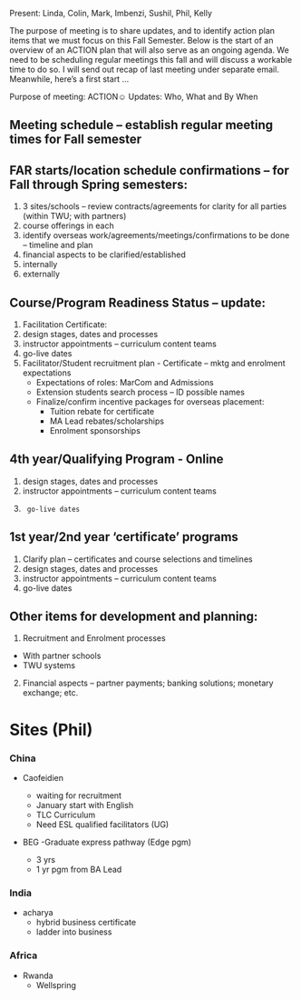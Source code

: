 Present:
Linda, Colin, Mark, Imbenzi, Sushil, Phil, Kelly

The purpose of meeting is to share updates, and to identify action plan items that we must focus on this Fall Semester.  Below is the start of an overview of an ACTION plan that will also serve as an ongoing agenda.  We need to be scheduling regular meetings this fall and will discuss a workable time to do so.
I will send out recap of last meeting under separate email.   Meanwhile, here’s a first start …

Purpose of meeting: ACTION☺ Updates:  Who, What and By When

## Meeting schedule – establish regular meeting times for Fall semester

## FAR starts/location schedule confirmations – for Fall through Spring semesters:
1. 3 sites/schools – review contracts/agreements for clarity for all parties (within TWU; with partners)
2. course offerings in each
3. identify overseas work/agreements/meetings/confirmations to be done – timeline and plan
4. financial aspects to be clarified/established
  1. internally
  2. externally

## Course/Program Readiness Status  – update:
1. Facilitation Certificate:
  1. design stages, dates and processes
  2. instructor appointments – curriculum content teams
  3. go-live dates
  4. Facilitator/Student recruitment plan
    - Certificate – mktg and enrolment expectations
        - Expectations of roles: MarCom and Admissions
        - Extension students search process – ID possible names
        - Finalize/confirm incentive packages for overseas placement:
            - Tuition rebate for certificate 
            - MA Lead rebates/scholarships
            - Enrolment sponsorships
  
## 4th year/Qualifying Program - Online

1. design stages, dates and processes
2. instructor appointments – curriculum content teams
3.      go-live dates

## 1st year/2nd year ‘certificate’ programs
1. Clarify plan – certificates and course selections and timelines
2. design stages, dates and processes
3. instructor appointments – curriculum content teams
4. go-live dates

##  Other items for development and planning:
1.  Recruitment and Enrolment processes
  - With partner schools
  - TWU systems
2.  Financial aspects – partner payments; banking solutions; monetary exchange; etc.

# Sites (Phil)
### China
- Caofeidien
  - waiting for recruitment
  - January start with English
  - TLC Curriculum
  - Need ESL qualified facilitators (UG)
  
- BEG
  -Graduate express pathway (Edge pgm)
    - 3 yrs
    - 1 yr pgm from BA Lead
    
 ### India
   - acharya
     - hybrid business certificate
     - ladder into business
     
 ### Africa
 - Rwanda
   - Wellspring
